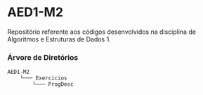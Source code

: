 # AED1-M2
Repositório referente aos códigos desenvolvidos na disciplina de Algoritmos e Estruturas de Dados 1.

### Árvore de Diretórios
```
AED1-M2
    └─── Exercicios
        └─── ProgDesc
```
